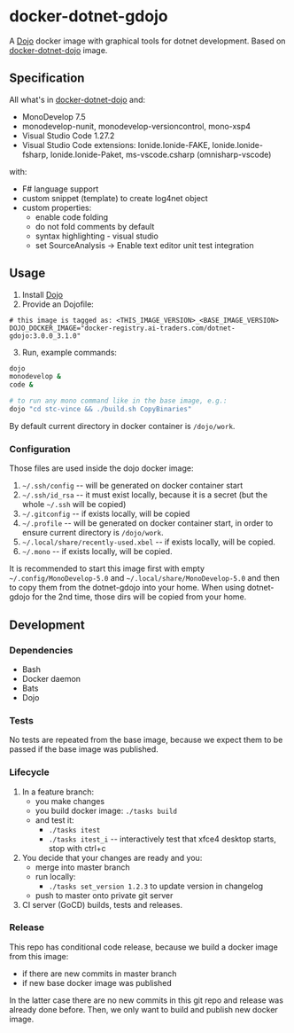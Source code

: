 # docker-dotnet-gdojo

A [Dojo](https://github.com/ai-traders/dojo) docker image with graphical tools for dotnet development.
Based on [docker-dotnet-dojo](https://github.com/kudulab/docker-dotnet-dojo) image.

## Specification
All what's in [docker-dotnet-dojo](https://github.com/kudulab/docker-dotnet-dojo) and:
 * MonoDevelop 7.5
 * monodevelop-nunit, monodevelop-versioncontrol, mono-xsp4
 * Visual Studio Code 1.27.2
 * Visual Studio Code extensions: Ionide.Ionide-FAKE, Ionide.Ionide-fsharp,
 Ionide.Ionide-Paket, ms-vscode.csharp (omnisharp-vscode)

with:
 * F# language support
 * custom snippet (template) to create log4net object
 * custom properties:
   * enable code folding
   * do not fold comments by default
   * syntax highlighting - visual studio
   * set SourceAnalysis -> Enable text editor unit test integration

## Usage
1. Install [Dojo](https://github.com/ai-traders/dojo)
2. Provide an Dojofile:

```
# this image is tagged as: <THIS_IMAGE_VERSION>_<BASE_IMAGE_VERSION>
DOJO_DOCKER_IMAGE="docker-registry.ai-traders.com/dotnet-gdojo:3.0.0_3.1.0"
```

3. Run, example commands:

```bash
dojo
monodevelop &
code &

# to run any mono command like in the base image, e.g.:
dojo "cd stc-vince && ./build.sh CopyBinaries"
```

By default current directory in docker container is `/dojo/work`.

### Configuration
Those files are used inside the dojo docker image:

1. `~/.ssh/config` -- will be generated on docker container start
2. `~/.ssh/id_rsa` -- it must exist locally, because it is a secret
 (but the whole `~/.ssh` will be copied)
2. `~/.gitconfig` -- if exists locally, will be copied
3. `~/.profile` -- will be generated on docker container start, in
   order to ensure current directory is `/dojo/work`.
5. `~/.local/share/recently-used.xbel` -- if exists locally, will be copied.
6. `~/.mono` -- if exists locally, will be copied.

It is recommended to start this image first with empty `~/.config/MonoDevelop-5.0`
 and `~/.local/share/MonoDevelop-5.0` and then to copy them from the dotnet-gdojo into
 your home. When using dotnet-gdojo for the 2nd time, those dirs will be copied from
 your home.


## Development
### Dependencies
* Bash
* Docker daemon
* Bats
* Dojo

### Tests
No tests are repeated from the base image, because we expect them to be passed if
the base image was published.

### Lifecycle
1. In a feature branch:
    * you make changes
    * you build docker image: `./tasks build`
    * and test it:
      * `./tasks itest`
      * `./tasks itest_i` -- interactively test that xfce4 desktop starts,
      stop with ctrl+c
1. You decide that your changes are ready and you:
    * merge into master branch
    * run locally:
      * `./tasks set_version 1.2.3` to update version in changelog
    * push to master onto private git server
1. CI server (GoCD) builds, tests and releases.

### Release
This repo has conditional code release, because we build a docker image from this image:
 * if there are new commits in master branch
 * if new base docker image was published

In the latter case there are no new commits in this git repo and release was
already done before. Then, we only want to build and publish new docker image.

